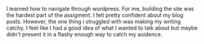 I learned how to navigate through wordpress. For me, building the site was the hardest part of the assigment. I felt pretty confident about my blog posts. However, the one thing i struggled with was making my writing catchy. I feel like I had a good idea of what I wanted to talk about but maybe didn't present it in a flashy enough way to catch my auidence.

